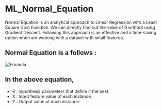# ML_Normal_Equation
Normal Equation is an analytical approach to Linear Regression with a Least Square Cost Function. We can directly find out the value of θ without using Gradient Descent. Following this approach is an effective and a time-saving option when are working with a dataset with small features.

## Normal Equation is a follows : ##
![Formula](https://media.geeksforgeeks.org/wp-content/uploads/Untitled-drawing-1-10.png)

## In the above equation, ##
* θ : hypothesis parameters that define it the best.
* X : Input feature value of each instance.
* Y : Output value of each instance.
